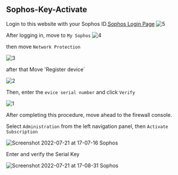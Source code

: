 ## Sophos-Key-Activate


Login to this website with your Sophos ID.[Sophos Login Page](https://login.sophos.com/login.sophos.com/oauth2/v2.0/authorize?p=B2C_1A_signup_signin&client_id=5178a481-2150-42fe-9594-92cb453a2986&nonce=defaultNonce&redirect_uri=https%3A%2F%2F3.id.sophos.com%2Fweb%2Ftcs&scope=openid&response_type=id_token&response_mode=form_post)
![5](https://user-images.githubusercontent.com/102893121/180201894-83aa9847-7f1e-4ebb-a82b-36ea8271ba2a.png)

After logging in, move to `My Sophos`
![4](https://user-images.githubusercontent.com/102893121/180201051-2e43bc02-228c-470c-ac3c-d18c1968bd3b.png)

then move `Network Protection`

![3](https://user-images.githubusercontent.com/102893121/180201006-3206c34e-f7ef-4b45-9999-f465374ce541.png)

after that Move 'Register device`

![2](https://user-images.githubusercontent.com/102893121/180200991-ba1dd6c4-7766-4982-b761-18806e6b64ba.png)

Then, enter the `evice serial number` and click `Verify`

![1](https://user-images.githubusercontent.com/102893121/180200980-f7a95ea8-99a2-4a14-a663-6a9516c6c445.png)


After completing this procedure, move ahead to the firewall console.

Select `Administration` from the left navigation panel, then `Activate Subscription` 

![Screenshot 2022-07-21 at 17-07-16 Sophos](https://user-images.githubusercontent.com/102893121/180204862-83870672-1e90-4b33-80e8-6fe7afb4b6eb.png)

Enter and verify the Serial Key

![Screenshot 2022-07-21 at 17-08-31 Sophos](https://user-images.githubusercontent.com/102893121/180204880-12265810-bc34-4e98-a73f-7d34a724789c.png)

